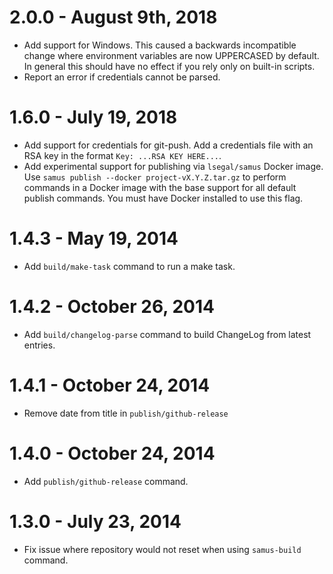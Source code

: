# 2.0.0 - August 9th, 2018

- Add support for Windows. This caused a backwards incompatible change where
  environment variables are now UPPERCASED by default. In general this should
  have no effect if you rely only on built-in scripts.
- Report an error if credentials cannot be parsed.

# 1.6.0 - July 19, 2018

- Add support for credentials for git-push. Add a credentials file with
  an RSA key in the format `Key: ...RSA KEY HERE...`.
- Add experimental support for publishing via `lsegal/samus` Docker image. Use
  `samus publish --docker project-vX.Y.Z.tar.gz` to perform commands in a
  Docker image with the base support for all default publish commands. You must
  have Docker installed to use this flag.

# 1.4.3 - May 19, 2014

- Add `build/make-task` command to run a make task.

# 1.4.2 - October 26, 2014

- Add `build/changelog-parse` command to build ChangeLog from latest entries.

# 1.4.1 - October 24, 2014

- Remove date from title in `publish/github-release`

# 1.4.0 - October 24, 2014

- Add `publish/github-release` command.

# 1.3.0 - July 23, 2014

- Fix issue where repository would not reset when using `samus-build` command.
